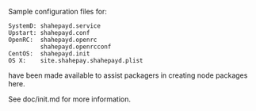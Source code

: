Sample configuration files for:
```
SystemD: shahepayd.service
Upstart: shahepayd.conf
OpenRC:  shahepayd.openrc
         shahepayd.openrcconf
CentOS:  shahepayd.init
OS X:    site.shahepay.shahepayd.plist
```
have been made available to assist packagers in creating node packages here.

See doc/init.md for more information.

